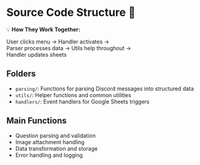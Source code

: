 # Source Code Structure 🔧

💡 **How They Work Together:**

User clicks menu → Handler activates →  
Parser processes data → Utils help throughout →  
Handler updates sheets
## Folders
- `parsing/`: Functions for parsing Discord messages into structured data
- `utils/`: Helper functions and common utilities
- `handlers/`: Event handlers for Google Sheets triggers

## Main Functions
- Question parsing and validation
- Image attachment handling
- Data transformation and storage
- Error handling and logging

